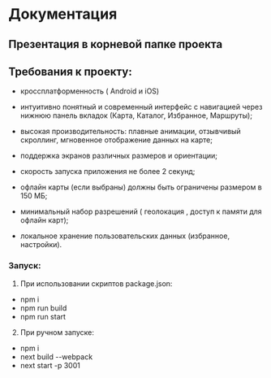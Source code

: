 # Документация

## Презентация в корневой папке проекта

## Требования к проекту:

- кроссплатформенность ( Android и iOS)
- интуитивно понятный и современный интерфейс с навигацией через нижнюю панель вкладок (Карта, Каталог, Избранное, Маршруты);

- высокая производительность: плавные анимации, отзывчивый скроллинг, мгновенное отображение данных на карте;

- поддержка экранов различных размеров и ориентации;

- скорость запуска приложения не более 2 секунд;

- офлайн карты (если выбраны) должны быть ограничены размером в 150 МБ;

- минимальный набор разрешений ( геолокация , доступ к памяти для офлайн карт);

- локальное хранение пользовательских данных (избранное, настройки).

### Запуск:

1. При использовании скриптов package.json:

- npm i
- npm run build
- npm run start

2. При ручном запуске:

- npm i
- next build --webpack
- next start -p 3001
